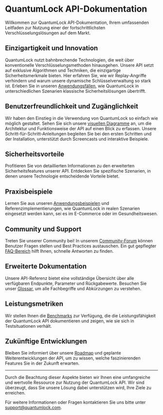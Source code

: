 
# QuantumLock API-Dokumentation

Willkommen zur QuantumLock API-Dokumentation, Ihrem umfassenden Leitfaden zur Nutzung einer der fortschrittlichsten Verschlüsselungslösungen auf dem Markt.

## Einzigartigkeit und Innovation

QuantumLock nutzt bahnbrechende Technologien, die weit über konventionelle Verschlüsselungsmethoden hinausgehen. Unsere API setzt auf exklusive Algorithmen und Techniken, die einzigartige Sicherheitsmerkmale bieten. Hier erfahren Sie, wie wir Replay-Angriffe verhindern und warum unsere dynamische Schlüsselverwaltung so stark ist. Erleben Sie in unseren [Anwendungsfällen](#anwendungsfälle), wie QuantumLock in unterschiedlichen Szenarien klassische Sicherheitslösungen übertrifft.

## Benutzerfreundlichkeit und Zugänglichkeit

Wir haben den Einstieg in die Verwendung von QuantumLock so einfach wie möglich gestaltet. Sehen Sie sich unsere [visuellen Diagramme](#diagramme) an, um die Architektur und Funktionsweise der API auf einen Blick zu erfassen. Unsere Schritt-für-Schritt-Anleitungen begleiten Sie bei den ersten Schritten und der Installation, unterstützt durch Screencasts und interaktive Beispiele.

## Sicherheitsvorteile

Profitieren Sie von detaillierten Informationen zu den erweiterten Sicherheitsfeatures unserer API. Entdecken Sie spezifische Szenarien, in denen unsere Technologie entscheidende Vorteile bietet.

## Praxisbeispiele

Lernen Sie aus unseren [Anwendungsbeispielen](#praxisbeispiele) und Referenzimplementierungen, wie QuantumLock in realen Szenarien eingesetzt werden kann, sei es im E-Commerce oder im Gesundheitswesen.

## Community und Support

Treten Sie unserer Community bei! In unserem [Community-Forum](#community-forum) können Benutzer Fragen stellen und Best Practices austauschen. Ein gut gepflegter [FAQ-Bereich](#faq) hilft Ihnen, schnelle Antworten zu finden.

## Erweiterte Dokumentation

Unsere API-Referenz bietet eine vollständige Übersicht über alle verfügbaren Endpunkte, Parameter und Rückgabewerte. Besuchen Sie unser [Glossar](#glossar), um alle Fachbegriffe und Abkürzungen zu verstehen.

## Leistungsmetriken

Wir stellen Ihnen die [Benchmarks](#benchmarks) zur Verfügung, die die Leistungsfähigkeit der QuantumLock API dokumentieren und zeigen, wie sie sich in Testsituationen verhält.

## Zukünftige Entwicklungen

Bleiben Sie informiert über unsere [Roadmap](#roadmap) und geplante Weiterentwicklungen der API, um zu wissen, welche faszinierenden Features Sie in der Zukunft erwarten.

---

Durch die Beachtung dieser Aspekte bieten wir Ihnen eine umfangreiche und wertvolle Ressource zur Nutzung der QuantumLock API. Wir sind überzeugt, dass Sie unsere Lösung dabei unterstützen wird, Ihre Ziele zu erreichen.

Für weitere Informationen oder Fragen kontaktieren Sie uns bitte unter [support@quantumlock.com](mailto:support@quantumlock.com).
